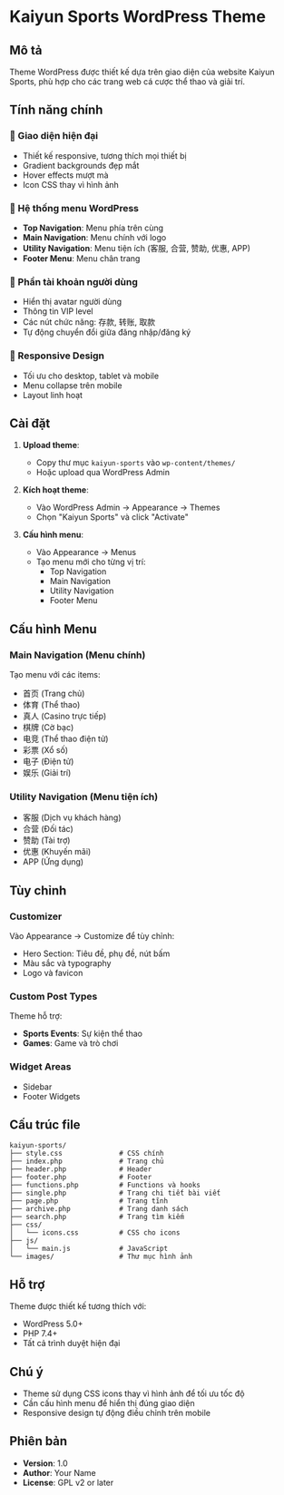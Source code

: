 # Kaiyun Sports WordPress Theme

## Mô tả
Theme WordPress được thiết kế dựa trên giao diện của website Kaiyun Sports, phù hợp cho các trang web cá cược thể thao và giải trí.

## Tính năng chính

### 🎨 Giao diện hiện đại
- Thiết kế responsive, tương thích mọi thiết bị
- Gradient backgrounds đẹp mắt
- Hover effects mượt mà
- Icon CSS thay vì hình ảnh

### 🧭 Hệ thống menu WordPress
- **Top Navigation**: Menu phía trên cùng
- **Main Navigation**: Menu chính với logo
- **Utility Navigation**: Menu tiện ích (客服, 合营, 赞助, 优惠, APP)
- **Footer Menu**: Menu chân trang

### 👤 Phần tài khoản người dùng
- Hiển thị avatar người dùng
- Thông tin VIP level
- Các nút chức năng: 存款, 转账, 取款
- Tự động chuyển đổi giữa đăng nhập/đăng ký

### 📱 Responsive Design
- Tối ưu cho desktop, tablet và mobile
- Menu collapse trên mobile
- Layout linh hoạt

## Cài đặt

1. **Upload theme**:
   - Copy thư mục `kaiyun-sports` vào `wp-content/themes/`
   - Hoặc upload qua WordPress Admin

2. **Kích hoạt theme**:
   - Vào WordPress Admin → Appearance → Themes
   - Chọn "Kaiyun Sports" và click "Activate"

3. **Cấu hình menu**:
   - Vào Appearance → Menus
   - Tạo menu mới cho từng vị trí:
     - Top Navigation
     - Main Navigation  
     - Utility Navigation
     - Footer Menu

## Cấu hình Menu

### Main Navigation (Menu chính)
Tạo menu với các items:
- 首页 (Trang chủ)
- 体育 (Thể thao)
- 真人 (Casino trực tiếp)
- 棋牌 (Cờ bạc)
- 电竞 (Thể thao điện tử)
- 彩票 (Xổ số)
- 电子 (Điện tử)
- 娱乐 (Giải trí)

### Utility Navigation (Menu tiện ích)
- 客服 (Dịch vụ khách hàng)
- 合营 (Đối tác)
- 赞助 (Tài trợ)
- 优惠 (Khuyến mãi)
- APP (Ứng dụng)

## Tùy chỉnh

### Customizer
Vào Appearance → Customize để tùy chỉnh:
- Hero Section: Tiêu đề, phụ đề, nút bấm
- Màu sắc và typography
- Logo và favicon

### Custom Post Types
Theme hỗ trợ:
- **Sports Events**: Sự kiện thể thao
- **Games**: Game và trò chơi

### Widget Areas
- Sidebar
- Footer Widgets

## Cấu trúc file

```
kaiyun-sports/
├── style.css              # CSS chính
├── index.php              # Trang chủ
├── header.php             # Header
├── footer.php             # Footer
├── functions.php          # Functions và hooks
├── single.php             # Trang chi tiết bài viết
├── page.php               # Trang tĩnh
├── archive.php            # Trang danh sách
├── search.php             # Trang tìm kiếm
├── css/
│   └── icons.css          # CSS cho icons
├── js/
│   └── main.js            # JavaScript
└── images/                # Thư mục hình ảnh
```

## Hỗ trợ

Theme được thiết kế tương thích với:
- WordPress 5.0+
- PHP 7.4+
- Tất cả trình duyệt hiện đại

## Chú ý

- Theme sử dụng CSS icons thay vì hình ảnh để tối ưu tốc độ
- Cần cấu hình menu để hiển thị đúng giao diện
- Responsive design tự động điều chỉnh trên mobile

## Phiên bản

- **Version**: 1.0
- **Author**: Your Name
- **License**: GPL v2 or later


